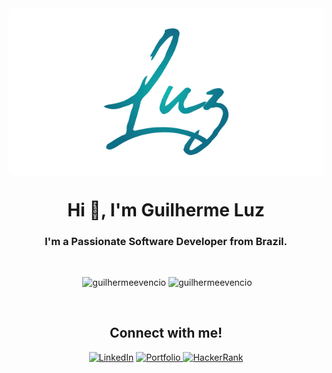 <!--
**guilhermeevencio/guilhermeevencio** is a ✨ _special_ ✨ repository because its `README.md` (this file) appears on your GitHub profile.

Here are some ideas to get you started:

- 🔭 I’m currently working on ...
- 🌱 I’m currently learning ...
- 👯 I’m looking to collaborate on ...
- 🤔 I’m looking for help with ...
- 💬 Ask me about ...
- 📫 How to reach me: ...
- 😄 Pronouns: ...
- ⚡ Fun fact: ...
-->
 <div align="center" style="background:white; border-radius:8px; padding:2rem; display:flex;  align-items:flex-start; justify-content:center; margin:auto;">
 <!--Foto de João  Jesus: https://www.pexels.com/pt-br/foto/janela-de-vidro-transparente-com-moldura-de-madeira-marrom-e-branca-921294/ -->
  <img src="assets/luzLogo.png" width='200px'/>
 </div>
<h1 align="center">Hi 👋, I'm Guilherme Luz</h1>
<h3 align="center">I'm a Passionate Software Developer from Brazil.</h3>
<br>

<p align="center">
 &nbsp;<img height="150px" margin="4px" src="https://github-readme-stats.vercel.app/api?username=guilhermeevencio&show_icons=true&locale=en&theme=algolia" alt="guilhermeevencio" />
 <img  margin="4px" height="150px" src="https://github-readme-stats.vercel.app/api/top-langs?username=guilhermeevencio&show_icons=true&locale=en&layout=compact&theme=algolia" alt="guilhermeevencio" />
</p>

<br>

<h2 align="center">Connect with me!</h2>

<div align="center"> 
<a href="https://www.linkedin.com/in/guilhermeevencio/"><img alt="LinkedIn" src="https://img.shields.io/badge/LinkedIn-0077B5?style=for-the-badge&logo=linkedin&logoColor=white&link=https://www.linkedin.com/in/guilhermeevencio/"></a>

<a href="https://guilhermeluz.vercel.app">
  <img src="https://img.shields.io/badge/portfolio-000000?style=for-the-badge&logo=About.me&logoColor=white" alt="Portfolio"/>
</a>

<a href="https://www.hackerrank.com/guilhermeevenci1">
  <img src="https://img.shields.io/badge/-Hackerrank-2EC866?style=for-the-badge&logo=HackerRank&logoColor=white" alt="HackerRank"/>
</a>
</div>




